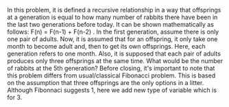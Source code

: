 In this problem, it is defined a recursive relationship in a way that offsprings at a generation is equal to how many number of rabbits there have been in the last two generations before today. It can be shown mathematically as follows: F(n) = F(n-1) + F(n-2) .
In the first generation, assume there is only one pair of adults. 
Now, it is assumed that for an offspring, it only take one month to become adult and, then to get its own offsprings. 
Here, each generation refers to one month. 
Also, it is supposed that each pair of adults produces only three offsprings at the same time. 
What would be the number of rabbits at the 5th generation? 
Before closing, it's important to note that this problem differs from usual/classical Fibonacci problem. This is based on the assumption that three offsprings are the only options in a litter. Although Fibonnaci suggests 1, here we add new type of variable which is for 3. 
